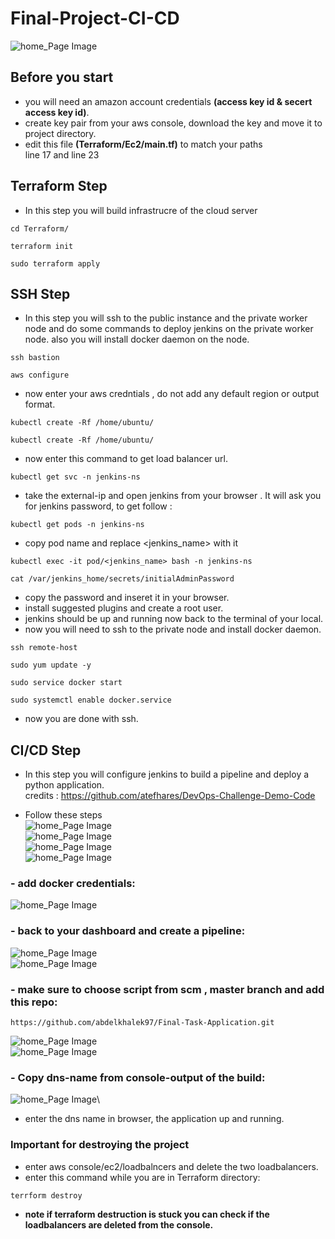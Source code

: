# Final-Project-CI-CD
![home_Page Image](./screenshots/project.png)

## Before you start

- you will need an amazon account credentials **(access key id & secert access key id)**.
- create key pair from your aws console, download the key and move it to project directory.
- edit this file **(Terraform/Ec2/main.tf)** to match your paths\
    line 17 and line 23


## Terraform Step

- In this step you will build infrastrucre of the cloud server

```
cd Terraform/
```
```
terraform init
```
```
sudo terraform apply
```

## SSH Step

- In this step you will ssh to the public instance and the private worker node and do some commands to deploy jenkins on the private worker node. also you will install docker daemon on the node.

```
ssh bastion
```
```
aws configure
```
- now enter your aws credntials , do not add any default region or output format.
```
kubectl create -Rf /home/ubuntu/
```
```
kubectl create -Rf /home/ubuntu/
```
- now enter this command to get load balancer url.
```
kubectl get svc -n jenkins-ns
```
- take the external-ip and open jenkins from your browser . It will ask you for jenkins password, to get follow :
```
kubectl get pods -n jenkins-ns
```
- copy pod name and replace <jenkins_name> with it
```
kubectl exec -it pod/<jenkins_name> bash -n jenkins-ns
```
```
cat /var/jenkins_home/secrets/initialAdminPassword
```
- copy the password and inseret it in your browser. 
- install suggested plugins and create a root user.
- jenkins should be up and running now back to the terminal of your local.
- now you will need to ssh to the private node and install docker daemon.
```
ssh remote-host
```
```
sudo yum update -y
```
```
sudo service docker start
```
```
sudo systemctl enable docker.service
```
- now you are done with ssh.

## CI/CD Step

- In this step you will configure jenkins to build a pipeline and deploy a python application.\
credits : https://github.com/atefhares/DevOps-Challenge-Demo-Code

- Follow these steps\
![home_Page Image](./screenshots/manage-jenkins.png)\
![home_Page Image](./screenshots/manage-credentials.png)\
![home_Page Image](./screenshots/global.png)\
![home_Page Image](./screenshots/add-credentials.png)
### - add docker credentials:
![home_Page Image](./screenshots/docker.png)
### - back to your dashboard and create a pipeline:
![home_Page Image](./screenshots/create.png)\
![home_Page Image](./screenshots/pipeline.png)
### - make sure to choose **script from scm** , **master branch** and add this repo:
```
https://github.com/abdelkhalek97/Final-Task-Application.git
```

![home_Page Image](./screenshots/configure-pipe.png)\
![home_Page Image](./screenshots/build.png)

### - Copy dns-name from console-output of the build:
![home_Page Image](./screenshots/build.png)\

- enter the dns name in browser, the application up and running.


### Important for destroying the project

- enter aws console/ec2/loadbalncers and delete the two loadbalancers.
- enter this command while you are in Terraform directory:
```
terrform destroy
```
- **note if terraform destruction is stuck you can check if the loadbalancers are deleted from the console.**





